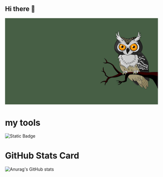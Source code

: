 ## Hi there 👋

<img src="https://github.com/JuliaRodi/JuliaRodi/blob/main/1675457351_gas-kvas-com-p-fonovii-risunok-sovi-12.jpg" alt="The Unlimited" width="2000">

# my tools
![Static Badge](https://img.shields.io/badge/py-python-blue?style=flat-square&logo=python)
# GitHub Stats Card
![Anurag's GitHub stats](https://github-readme-stats.vercel.app/api?username=JuliaRodi&show_icons=true&theme=vue-dark)


